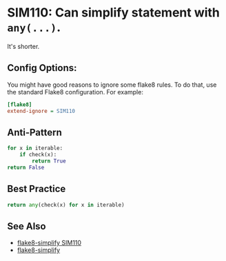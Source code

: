 # SIM110: Can simplify statement with `any(...)`.

It's shorter.

## Config Options:

You might have good reasons to ignore some flake8 rules. To do that, use the standard Flake8
configuration. For example:

```ini
[flake8]
extend-ignore = SIM110
```

## Anti-Pattern

```python
for x in iterable:
    if check(x):
        return True
return False
```

## Best Practice

```python
return any(check(x) for x in iterable)
```

## See Also

* [flake8-simplify SIM110](https://github.com/MartinThoma/flake8-simplify/issues/15)
* [flake8-simplify](https://github.com/MartinThoma/flake8-simplify?tab=readme-ov-file)
